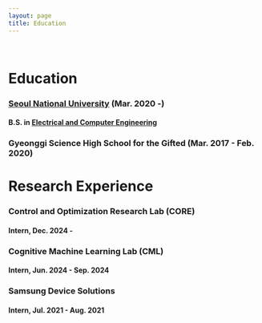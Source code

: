 ```yaml
---
layout: page
title: Education
---
```


<br/>


# Education

### [Seoul National University](https://en.snu.ac.kr/index.html) (Mar. 2020 -)
#### B.S. in [Electrical and Computer Engineering](https://ece.snu.ac.kr/en)

### Gyeonggi Science High School for the Gifted (Mar. 2017 - Feb. 2020)

# Research Experience

### Control and Optimization Research Lab (CORE) 
#### Intern, Dec. 2024 -

### Cognitive Machine Learning Lab (CML)
#### Intern, Jun. 2024 - Sep. 2024

### Samsung Device Solutions
#### Intern, Jul. 2021 - Aug. 2021

<br/>
